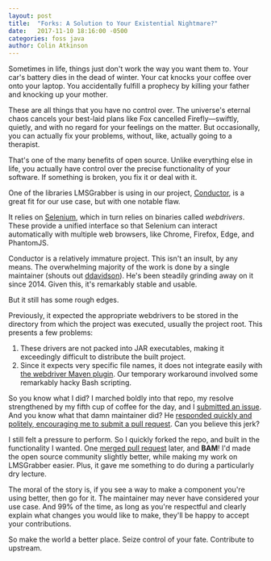 ```yaml
---
layout: post
title:  "Forks: A Solution to Your Existential Nightmare?"
date:   2017-11-10 18:16:00 -0500
categories: foss java
author: Colin Atkinson
---
```


Sometimes in life, things just don't work the way you want them to. Your car's battery dies in the dead of winter. Your cat knocks your coffee over onto your laptop. You accidentally fulfill a prophecy by killing your father and knocking up your mother.

These are all things that you have no control over. The universe's eternal chaos cancels your best-laid plans like Fox cancelled Firefly&mdash;swiftly, quietly, and with no regard for your feelings on the matter. But occasionally, you can actually fix your problems, without, like, actually going to a therapist.

That's one of the many benefits of open source. Unlike everything else in life, you actually have control over the precise functionality of your software. If something is broken, you fix it or deal with it.

One of the libraries LMSGrabber is using in our project, [Conductor](https://github.com/conductor-framework/conductor), is a great fit for our use case, but with one notable flaw.

It relies on [Selenium](http://www.seleniumhq.org/), which in turn relies on binaries called *webdrivers*. These provide a unified interface so that Selenium can interact automatically with multiple web browsers, like Chrome, Firefox, Edge, and PhantomJS.

Conductor is a relatively immature project. This isn't an insult, by any means. The overwhelming majority of the work is done by a single maintainer (shouts out [ddavidson](https://github.com/ddavison)). He's been steadily grinding away on it since 2014. Given this, it's remarkably stable and usable.

But it still has some rough edges.

Previously, it expected the appropriate webdrivers to be stored in the directory from which the project was executed, usually the project root. This presents a few problems:

1. These drivers are not packed into JAR executables, making it exceedingly difficult to distribute the built project.
2. Since it expects very specific file names, it does not integrate easily with [the webdriver Maven plugin](https://github.com/webdriverextensions/webdriverextensions-maven-plugin). Our temporary workaround involved some remarkably hacky Bash scripting.

So you know what I did? I marched boldly into that repo, my resolve strengthened by my fifth cup of coffee for the day, and I [submitted an issue](https://github.com/conductor-framework/conductor/issues/31). And you know what that damn maintainer did? He [responded quickly and politely, encouraging me to submit a pull request](https://github.com/conductor-framework/conductor/issues/31#issuecomment-339734133). Can you believe this jerk?

I still felt a pressure to perform. So I quickly forked the repo, and built in the functionality I wanted. One [merged pull request](https://github.com/conductor-framework/conductor/pull/32) later, and **BAM**! I'd made the open source community slightly better, while making my work on LMSGrabber easier. Plus, it gave me something to do during a particularly dry lecture.

The moral of the story is, if you see a way to make a component you're using better, then go for it. The maintainer may never have considered your use case. And 99% of the time, as long as you're respectful and clearly explain what changes you would like to make, they'll be happy to accept your contributions.

So make the world a better place. Seize control of your fate. Contribute to upstream.
